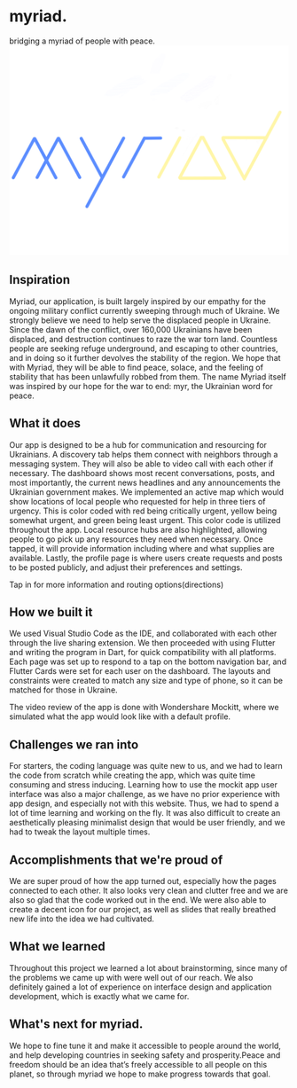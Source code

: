 # myriad.
 bridging a myriad of people with peace.
<img src="https://github.com/unkn-wn/myriad./blob/main/assets/myriad_yellow.png" alt="logo" width="900"/>

## Inspiration
Myriad, our application, is built largely inspired by our empathy for the ongoing military conflict currently sweeping through much of Ukraine. We strongly believe we need to help serve the displaced people in Ukraine. Since the dawn of the conflict, over 160,000 Ukrainians have been displaced, and destruction continues to raze the war torn land. Countless people are seeking refuge underground, and escaping to other countries, and in doing so it further devolves the stability of the region. We hope that with Myriad, they will be able to find peace, solace, and the feeling of stability that has been unlawfully robbed from them. The name Myriad itself was inspired by our hope for the war to end: myr, the Ukrainian word for peace. 


## What it does
Our app is designed to be a hub for communication and resourcing for Ukrainians. A discovery tab helps them connect with neighbors through a messaging system. They will also be able to video call with each other if necessary. The dashboard shows most recent conversations, posts, and most importantly, the current news headlines and any announcements the Ukrainian government makes. We implemented an active map which would show locations of local people who requested for help in three tiers of urgency. This is color coded with red being critically  urgent, yellow being somewhat urgent, and green being least urgent. This color code is utilized throughout the app. Local resource hubs are also highlighted, allowing people to go pick up any resources they need when necessary. Once tapped, it will provide information including where and what supplies are available. Lastly, the profile page is where users create requests and posts to be posted publicly, and adjust their preferences and settings. 

Tap in for more information and routing options(directions)


## How we built it
We used Visual Studio Code as the IDE, and collaborated with each other through the live sharing extension. We then proceeded with using Flutter and writing the program in Dart, for quick compatibility with all platforms. Each page was set up to respond to a tap on the bottom navigation bar, and Flutter Cards were set for each user on the dashboard. The layouts and constraints were created to match any size and type of phone, so it can be matched for those in Ukraine. 

The video review of the app is done with Wondershare Mockitt, where we simulated what the app would look like with a default profile. 


## Challenges we ran into
For starters, the coding language was quite new to us, and we had to learn the code from scratch while creating the app, which was quite time consuming and stress inducing. 
Learning how to use the mockit app user interface was also a major challenge, as we have no prior experience with app design, and especially not with this website. Thus, we had to spend a lot of time learning and working on the fly. It was also difficult to create an aesthetically pleasing minimalist design that would be user friendly, and we had to tweak the layout multiple times. 


## Accomplishments that we're proud of
We are super proud of how the app turned out, especially how the pages connected to each other. It also looks very clean and clutter free and we are also so glad that the code worked out in the end. 
We were also able to create a decent icon for our project, as well as slides that really breathed new life into the idea we had cultivated.


## What we learned
Throughout this project we learned a lot about brainstorming, since many of the problems we came up with were well out of our reach. We also definitely gained a lot of experience on interface design and application development, which is exactly what we came for.


## What's next for myriad.
We hope to fine tune it and make it accessible to people around the world, and help developing countries in seeking safety and prosperity.Peace and freedom should be an idea that’s freely accessible to all people on this planet, so through myriad we hope to make progress towards that goal.
